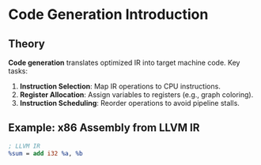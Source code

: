 
# Code Generation Introduction

## Theory
**Code generation** translates optimized IR into target machine code. Key tasks:
1. **Instruction Selection**: Map IR operations to CPU instructions.
2. **Register Allocation**: Assign variables to registers (e.g., graph coloring).
3. **Instruction Scheduling**: Reorder operations to avoid pipeline stalls.

## Example: x86 Assembly from LLVM IR
```llvm
; LLVM IR
%sum = add i32 %a, %b